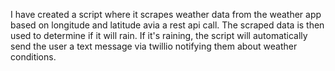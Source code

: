 I have created a script where it scrapes weather data from the weather app based on longitude and latitude avia a rest api call. The scraped data is then used to determine if it will rain. If it's raining, the script will automatically send the user a text message via twillio notifying them about weather conditions.
